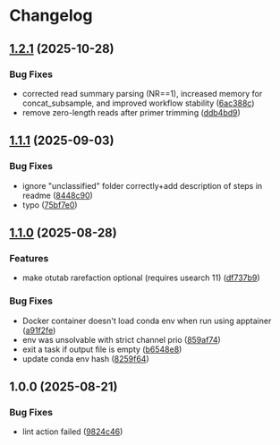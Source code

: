 # Changelog

## [1.2.1](https://github.com/MarieRiisgaard/snakemake_usearch_primertrim_and_subset/compare/v1.2.0...v1.2.1) (2025-10-28)


### Bug Fixes

* corrected read summary parsing (NR==1), increased memory for concat_subsample, and improved workflow stability ([6ac388c](https://github.com/MarieRiisgaard/snakemake_usearch_primertrim_and_subset/commit/6ac388ca4e4581342c4bada6077969be2d5ca366))
* remove zero-length reads after primer trimming ([ddb4bd9](https://github.com/MarieRiisgaard/snakemake_usearch_primertrim_and_subset/commit/ddb4bd97f025380338bd4f73059df7e682f624fe))

## [1.1.1](https://github.com/KasperSkytte/snakemake_usearch/compare/v1.1.0...v1.1.1) (2025-09-03)


### Bug Fixes

* ignore "unclassified" folder correctly+add description of steps in readme ([8448c90](https://github.com/KasperSkytte/snakemake_usearch/commit/8448c90f68ce314698d27eb7481f50e53136fa35))
* typo ([75bf7e0](https://github.com/KasperSkytte/snakemake_usearch/commit/75bf7e0c4e6261b6bdfa1e07775c373f7ba0391d))

## [1.1.0](https://github.com/KasperSkytte/snakemake_usearch/compare/v1.0.0...v1.1.0) (2025-08-28)


### Features

* make otutab rarefaction optional (requires usearch 11) ([df737b9](https://github.com/KasperSkytte/snakemake_usearch/commit/df737b9f2daf5ec1ea4fbf2e190e84fd5485a042))


### Bug Fixes

* Docker container doesn't load conda env when run using apptainer ([a91f2fe](https://github.com/KasperSkytte/snakemake_usearch/commit/a91f2fe2685ce7d53d31ba145003666b08dd2c6b))
* env was unsolvable with strict channel prio ([859af74](https://github.com/KasperSkytte/snakemake_usearch/commit/859af74578ac48810be1707fbd6c3f44b9e01a50))
* exit a task if output file is empty ([b6548e8](https://github.com/KasperSkytte/snakemake_usearch/commit/b6548e8f44e0cc950203d14db6addc496605082a))
* update conda env hash ([8259f64](https://github.com/KasperSkytte/snakemake_usearch/commit/8259f649169095311f3f0a1ebcee79d2292c0dc4))

## 1.0.0 (2025-08-21)


### Bug Fixes

* lint action failed ([9824c46](https://github.com/KasperSkytte/snakemake_usearch/commit/9824c46691e46385890ef6f33cf0463a548d84dc))
